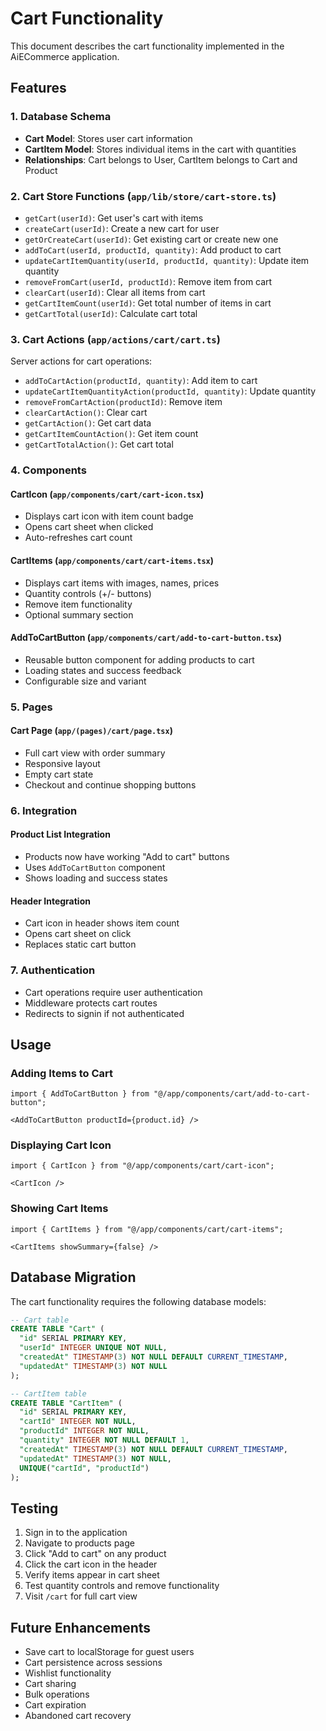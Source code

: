 # Cart Functionality

This document describes the cart functionality implemented in the AiECommerce application.

## Features

### 1. Database Schema
- **Cart Model**: Stores user cart information
- **CartItem Model**: Stores individual items in the cart with quantities
- **Relationships**: Cart belongs to User, CartItem belongs to Cart and Product

### 2. Cart Store Functions (`app/lib/store/cart-store.ts`)
- `getCart(userId)`: Get user's cart with items
- `createCart(userId)`: Create a new cart for user
- `getOrCreateCart(userId)`: Get existing cart or create new one
- `addToCart(userId, productId, quantity)`: Add product to cart
- `updateCartItemQuantity(userId, productId, quantity)`: Update item quantity
- `removeFromCart(userId, productId)`: Remove item from cart
- `clearCart(userId)`: Clear all items from cart
- `getCartItemCount(userId)`: Get total number of items in cart
- `getCartTotal(userId)`: Calculate cart total

### 3. Cart Actions (`app/actions/cart/cart.ts`)
Server actions for cart operations:
- `addToCartAction(productId, quantity)`: Add item to cart
- `updateCartItemQuantityAction(productId, quantity)`: Update quantity
- `removeFromCartAction(productId)`: Remove item
- `clearCartAction()`: Clear cart
- `getCartAction()`: Get cart data
- `getCartItemCountAction()`: Get item count
- `getCartTotalAction()`: Get cart total

### 4. Components

#### CartIcon (`app/components/cart/cart-icon.tsx`)
- Displays cart icon with item count badge
- Opens cart sheet when clicked
- Auto-refreshes cart count

#### CartItems (`app/components/cart/cart-items.tsx`)
- Displays cart items with images, names, prices
- Quantity controls (+/- buttons)
- Remove item functionality
- Optional summary section

#### AddToCartButton (`app/components/cart/add-to-cart-button.tsx`)
- Reusable button component for adding products to cart
- Loading states and success feedback
- Configurable size and variant

### 5. Pages

#### Cart Page (`app/(pages)/cart/page.tsx`)
- Full cart view with order summary
- Responsive layout
- Empty cart state
- Checkout and continue shopping buttons

### 6. Integration

#### Product List Integration
- Products now have working "Add to cart" buttons
- Uses `AddToCartButton` component
- Shows loading and success states

#### Header Integration
- Cart icon in header shows item count
- Opens cart sheet on click
- Replaces static cart button

### 7. Authentication
- Cart operations require user authentication
- Middleware protects cart routes
- Redirects to signin if not authenticated

## Usage

### Adding Items to Cart
```tsx
import { AddToCartButton } from "@/app/components/cart/add-to-cart-button";

<AddToCartButton productId={product.id} />
```

### Displaying Cart Icon
```tsx
import { CartIcon } from "@/app/components/cart/cart-icon";

<CartIcon />
```

### Showing Cart Items
```tsx
import { CartItems } from "@/app/components/cart/cart-items";

<CartItems showSummary={false} />
```

## Database Migration

The cart functionality requires the following database models:

```sql
-- Cart table
CREATE TABLE "Cart" (
  "id" SERIAL PRIMARY KEY,
  "userId" INTEGER UNIQUE NOT NULL,
  "createdAt" TIMESTAMP(3) NOT NULL DEFAULT CURRENT_TIMESTAMP,
  "updatedAt" TIMESTAMP(3) NOT NULL
);

-- CartItem table
CREATE TABLE "CartItem" (
  "id" SERIAL PRIMARY KEY,
  "cartId" INTEGER NOT NULL,
  "productId" INTEGER NOT NULL,
  "quantity" INTEGER NOT NULL DEFAULT 1,
  "createdAt" TIMESTAMP(3) NOT NULL DEFAULT CURRENT_TIMESTAMP,
  "updatedAt" TIMESTAMP(3) NOT NULL,
  UNIQUE("cartId", "productId")
);
```

## Testing

1. Sign in to the application
2. Navigate to products page
3. Click "Add to cart" on any product
4. Click the cart icon in the header
5. Verify items appear in cart sheet
6. Test quantity controls and remove functionality
7. Visit `/cart` for full cart view

## Future Enhancements

- Save cart to localStorage for guest users
- Cart persistence across sessions
- Wishlist functionality
- Cart sharing
- Bulk operations
- Cart expiration
- Abandoned cart recovery 